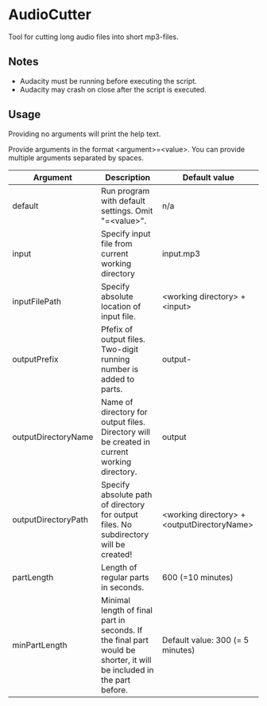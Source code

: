 # AudioCutter
Tool for cutting long audio files into short mp3-files.

## Notes
* Audacity must be running before executing the script.
* Audacity may crash on close after the script is executed.

## Usage
Providing no arguments will print the help text.

Provide arguments in the format \<argument\>=\<value\>. You can provide multiple arguments separated by spaces.

Argument | Description | Default value
-------- | ----------- | -------------
default | Run program with default settings. Omit "=\<value\>". | n/a
input | Specify input file from current working directory | input.mp3
inputFilePath | Specify absolute location of input file. | \<working directory\> + \<input\>
outputPrefix | Pfefix of output files. Two-digit running number is added to parts. | output-
outputDirectoryName | Name of directory for output files. Directory will be created in current working directory. | output
outputDirectoryPath | Specify absolute path of directory for output files. No subdirectory will be created! | \<working directory\> + \<outputDirectoryName\>
partLength | Length of regular parts in seconds. | 600 (=10 minutes)
minPartLength | Minimal length of final part in seconds. If the final part would be shorter, it will be included in the part before. | Default value: 300 (= 5 minutes)
